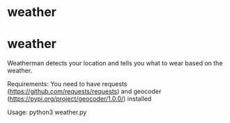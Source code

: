 # weather
# weather

Weatherman detects your location and tells you what to wear based on the weather.

Requirements: You need to have requests (https://github.com/requests/requests) and geocoder (https://pypi.org/project/geocoder/1.0.0/) installed

Usage: python3 weather.py

